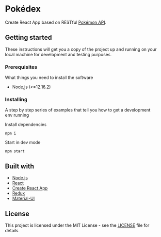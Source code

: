 # Pokédex
Create React App based on RESTful [Pokémon API](https://pokeapi.co/ "Go to PokéAPI").

## Getting started

These instructions will get you a copy of the project up and running on your local machine for development and testing 
purposes.

### Prerequisites

What things you need to install the software

- Node,js (>=12.16.2)

### Installing
A step by step series of examples that tell you how to get a development env running

Install dependencies
```
npm i
```
Start in dev mode
```
npm start
```

## Built with

- [Node.js](https://nodejs.org/en/)
- [React](https://reactjs.org/)
- [Create React App](https://github.com/facebook/create-react-app)
- [Redux](https://redux.js.org/)
- [Material-UI](https://material-ui.com/)

## License

This project is licensed under the MIT License - see the [LICENSE](LICENSE) file for details
